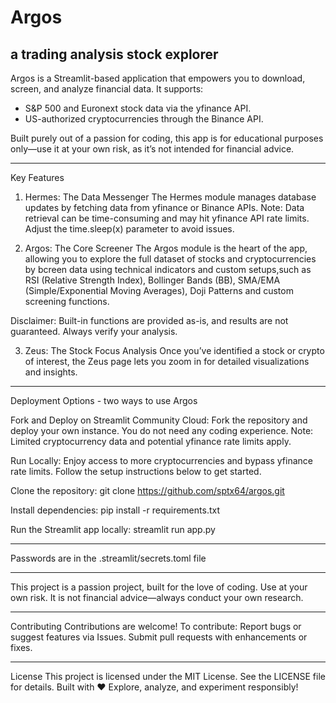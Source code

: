 # Argos
## a trading analysis stock explorer

Argos is a Streamlit-based application that empowers you to download, screen, and analyze financial data. It supports:
- S&P 500 and Euronext stock data via the yfinance API.
- US-authorized cryptocurrencies through the Binance API.

Built purely out of a passion for coding, this app is for educational purposes only—use it at your own risk, as it’s not intended for financial advice.

***

Key Features

1. Hermes: The Data Messenger
The Hermes module manages database updates by fetching data from yfinance or Binance APIs.
Note: Data retrieval can be time-consuming and may hit yfinance API rate limits. Adjust the time.sleep(x) parameter to avoid issues.


2. Argos: The Core Screener
The Argos module is the heart of the app, allowing you to explore the full dataset of stocks and cryptocurrencies by bcreen data using technical indicators and custom setups,such as RSI (Relative Strength Index), Bollinger Bands (BB), SMA/EMA (Simple/Exponential Moving Averages), Doji Patterns and custom screening functions.

Disclaimer: Built-in functions are provided as-is, and results are not guaranteed. Always verify your analysis.


3. Zeus: The Stock Focus Analysis
Once you’ve identified a stock or crypto of interest, the Zeus page lets you zoom in for detailed visualizations and insights.

***

Deployment Options - two ways to use Argos

Fork and Deploy on Streamlit Community Cloud:
Fork the repository and deploy your own instance. You do not need any coding experience.
Note: Limited cryptocurrency data and potential yfinance rate limits apply.

Run Locally:
Enjoy access to more cryptocurrencies and bypass yfinance rate limits.
Follow the setup instructions below to get started.

Clone the repository:
git clone https://github.com/sptx64/argos.git

Install dependencies:
pip install -r requirements.txt

Run the Streamlit app locally:
streamlit run app.py

***

Passwords are in the .streamlit/secrets.toml file

***

This project is a passion project, built for the love of coding.
Use at your own risk. It is not financial advice—always conduct your own research.

***

Contributing
Contributions are welcome! To contribute:
Report bugs or suggest features via Issues.
Submit pull requests with enhancements or fixes.

***

License
This project is licensed under the MIT License. See the LICENSE file for details.
Built with ❤️
Explore, analyze, and experiment responsibly!